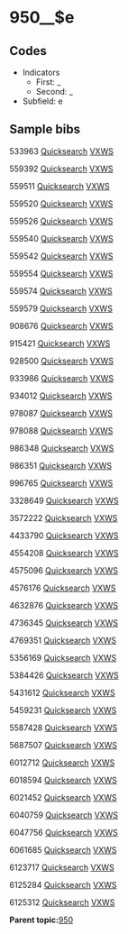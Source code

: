 # 950\_\_$e

## Codes

-   Indicators
    -   First: \_
    -   Second: \_
-   Subfield: e

## Sample bibs

533963 [Quicksearch](https://search.library.yale.edu/catalog/533963) [VXWS](http://prodorbis.library.yale.edu:7014/vxws/GetHoldingsService?bibId=533963)

559392 [Quicksearch](https://search.library.yale.edu/catalog/559392) [VXWS](http://prodorbis.library.yale.edu:7014/vxws/GetHoldingsService?bibId=559392)

559511 [Quicksearch](https://search.library.yale.edu/catalog/559511) [VXWS](http://prodorbis.library.yale.edu:7014/vxws/GetHoldingsService?bibId=559511)

559520 [Quicksearch](https://search.library.yale.edu/catalog/559520) [VXWS](http://prodorbis.library.yale.edu:7014/vxws/GetHoldingsService?bibId=559520)

559526 [Quicksearch](https://search.library.yale.edu/catalog/559526) [VXWS](http://prodorbis.library.yale.edu:7014/vxws/GetHoldingsService?bibId=559526)

559540 [Quicksearch](https://search.library.yale.edu/catalog/559540) [VXWS](http://prodorbis.library.yale.edu:7014/vxws/GetHoldingsService?bibId=559540)

559542 [Quicksearch](https://search.library.yale.edu/catalog/559542) [VXWS](http://prodorbis.library.yale.edu:7014/vxws/GetHoldingsService?bibId=559542)

559554 [Quicksearch](https://search.library.yale.edu/catalog/559554) [VXWS](http://prodorbis.library.yale.edu:7014/vxws/GetHoldingsService?bibId=559554)

559574 [Quicksearch](https://search.library.yale.edu/catalog/559574) [VXWS](http://prodorbis.library.yale.edu:7014/vxws/GetHoldingsService?bibId=559574)

559579 [Quicksearch](https://search.library.yale.edu/catalog/559579) [VXWS](http://prodorbis.library.yale.edu:7014/vxws/GetHoldingsService?bibId=559579)

908676 [Quicksearch](https://search.library.yale.edu/catalog/908676) [VXWS](http://prodorbis.library.yale.edu:7014/vxws/GetHoldingsService?bibId=908676)

915421 [Quicksearch](https://search.library.yale.edu/catalog/915421) [VXWS](http://prodorbis.library.yale.edu:7014/vxws/GetHoldingsService?bibId=915421)

928500 [Quicksearch](https://search.library.yale.edu/catalog/928500) [VXWS](http://prodorbis.library.yale.edu:7014/vxws/GetHoldingsService?bibId=928500)

933986 [Quicksearch](https://search.library.yale.edu/catalog/933986) [VXWS](http://prodorbis.library.yale.edu:7014/vxws/GetHoldingsService?bibId=933986)

934012 [Quicksearch](https://search.library.yale.edu/catalog/934012) [VXWS](http://prodorbis.library.yale.edu:7014/vxws/GetHoldingsService?bibId=934012)

978087 [Quicksearch](https://search.library.yale.edu/catalog/978087) [VXWS](http://prodorbis.library.yale.edu:7014/vxws/GetHoldingsService?bibId=978087)

978088 [Quicksearch](https://search.library.yale.edu/catalog/978088) [VXWS](http://prodorbis.library.yale.edu:7014/vxws/GetHoldingsService?bibId=978088)

986348 [Quicksearch](https://search.library.yale.edu/catalog/986348) [VXWS](http://prodorbis.library.yale.edu:7014/vxws/GetHoldingsService?bibId=986348)

986351 [Quicksearch](https://search.library.yale.edu/catalog/986351) [VXWS](http://prodorbis.library.yale.edu:7014/vxws/GetHoldingsService?bibId=986351)

996765 [Quicksearch](https://search.library.yale.edu/catalog/996765) [VXWS](http://prodorbis.library.yale.edu:7014/vxws/GetHoldingsService?bibId=996765)

3328649 [Quicksearch](https://search.library.yale.edu/catalog/3328649) [VXWS](http://prodorbis.library.yale.edu:7014/vxws/GetHoldingsService?bibId=3328649)

3572222 [Quicksearch](https://search.library.yale.edu/catalog/3572222) [VXWS](http://prodorbis.library.yale.edu:7014/vxws/GetHoldingsService?bibId=3572222)

4433790 [Quicksearch](https://search.library.yale.edu/catalog/4433790) [VXWS](http://prodorbis.library.yale.edu:7014/vxws/GetHoldingsService?bibId=4433790)

4554208 [Quicksearch](https://search.library.yale.edu/catalog/4554208) [VXWS](http://prodorbis.library.yale.edu:7014/vxws/GetHoldingsService?bibId=4554208)

4575096 [Quicksearch](https://search.library.yale.edu/catalog/4575096) [VXWS](http://prodorbis.library.yale.edu:7014/vxws/GetHoldingsService?bibId=4575096)

4576176 [Quicksearch](https://search.library.yale.edu/catalog/4576176) [VXWS](http://prodorbis.library.yale.edu:7014/vxws/GetHoldingsService?bibId=4576176)

4632876 [Quicksearch](https://search.library.yale.edu/catalog/4632876) [VXWS](http://prodorbis.library.yale.edu:7014/vxws/GetHoldingsService?bibId=4632876)

4736345 [Quicksearch](https://search.library.yale.edu/catalog/4736345) [VXWS](http://prodorbis.library.yale.edu:7014/vxws/GetHoldingsService?bibId=4736345)

4769351 [Quicksearch](https://search.library.yale.edu/catalog/4769351) [VXWS](http://prodorbis.library.yale.edu:7014/vxws/GetHoldingsService?bibId=4769351)

5356169 [Quicksearch](https://search.library.yale.edu/catalog/5356169) [VXWS](http://prodorbis.library.yale.edu:7014/vxws/GetHoldingsService?bibId=5356169)

5384426 [Quicksearch](https://search.library.yale.edu/catalog/5384426) [VXWS](http://prodorbis.library.yale.edu:7014/vxws/GetHoldingsService?bibId=5384426)

5431612 [Quicksearch](https://search.library.yale.edu/catalog/5431612) [VXWS](http://prodorbis.library.yale.edu:7014/vxws/GetHoldingsService?bibId=5431612)

5459231 [Quicksearch](https://search.library.yale.edu/catalog/5459231) [VXWS](http://prodorbis.library.yale.edu:7014/vxws/GetHoldingsService?bibId=5459231)

5587428 [Quicksearch](https://search.library.yale.edu/catalog/5587428) [VXWS](http://prodorbis.library.yale.edu:7014/vxws/GetHoldingsService?bibId=5587428)

5687507 [Quicksearch](https://search.library.yale.edu/catalog/5687507) [VXWS](http://prodorbis.library.yale.edu:7014/vxws/GetHoldingsService?bibId=5687507)

6012712 [Quicksearch](https://search.library.yale.edu/catalog/6012712) [VXWS](http://prodorbis.library.yale.edu:7014/vxws/GetHoldingsService?bibId=6012712)

6018594 [Quicksearch](https://search.library.yale.edu/catalog/6018594) [VXWS](http://prodorbis.library.yale.edu:7014/vxws/GetHoldingsService?bibId=6018594)

6021452 [Quicksearch](https://search.library.yale.edu/catalog/6021452) [VXWS](http://prodorbis.library.yale.edu:7014/vxws/GetHoldingsService?bibId=6021452)

6040759 [Quicksearch](https://search.library.yale.edu/catalog/6040759) [VXWS](http://prodorbis.library.yale.edu:7014/vxws/GetHoldingsService?bibId=6040759)

6047756 [Quicksearch](https://search.library.yale.edu/catalog/6047756) [VXWS](http://prodorbis.library.yale.edu:7014/vxws/GetHoldingsService?bibId=6047756)

6061685 [Quicksearch](https://search.library.yale.edu/catalog/6061685) [VXWS](http://prodorbis.library.yale.edu:7014/vxws/GetHoldingsService?bibId=6061685)

6123717 [Quicksearch](https://search.library.yale.edu/catalog/6123717) [VXWS](http://prodorbis.library.yale.edu:7014/vxws/GetHoldingsService?bibId=6123717)

6125284 [Quicksearch](https://search.library.yale.edu/catalog/6125284) [VXWS](http://prodorbis.library.yale.edu:7014/vxws/GetHoldingsService?bibId=6125284)

6125312 [Quicksearch](https://search.library.yale.edu/catalog/6125312) [VXWS](http://prodorbis.library.yale.edu:7014/vxws/GetHoldingsService?bibId=6125312)

**Parent topic:**[950](../../tags/950/950.md)

